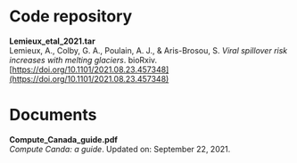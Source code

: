 Code repository
===============
**Lemieux_etal_2021.tar**<br/>
Lemieux, A., Colby, G. A., Poulain, A. J., & Aris-Brosou, S. *Viral spillover risk increases with melting glaciers*. bioRxiv. [https://doi.org/10.1101/2021.08.23.457348](https://doi.org/10.1101/2021.08.23.457348)

Documents
===============
**Compute_Canada_guide.pdf**<br/>
*Compute Canda: a guide*. Updated on: September 22, 2021.
